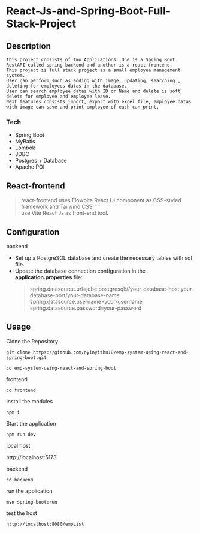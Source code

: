# React-Js-and-Spring-Boot-Full-Stack-Project

## Description

```
This project consists of two Applications: One is a Spring Boot RestAPI called spring-backend and another is a react-frontend.
This project is full stack project as a small employee management system.
User can perform such as adding with image, updating, searching , deleting for employees datas in the database.
User can search employee datas with ID or Name and delete is soft delete for employee and employee leave.
Next features consists import, export with excel file, employee datas with image can save and print employee of each can print.
```

### Tech 

  - Spring Boot
  - MyBatis
  - Lombok
  - JDBC
  - Postgres + Database
  - Apache POI

## React-frontend

  > react-frontend uses Flowbite React UI component as CSS-styled framework and Tailwind CSS.   
  > use Vite React Js  as front-end tool.

## Configuration

backend

 - Set up a PostgreSQL database and create the necessary tables with sql file.
 - Update the database connection configuration in the **application.properties** file:
    > spring.datasource.url=jdbc:postgresql://your-database-host:your-database-port/your-database-name
    > spring.datasource.username=your-username  
    > spring.datasource.password=your-password

## Usage

Clone the Repository
```
git clone https://github.com/nyinyithu18/emp-system-using-react-and-spring-boot.git
```
```
cd emp-system-using-react-and-spring-boot
```

frontend

```
cd frontend
```
Install the modules
```
npm i
```
Start the application
```
npm run dev
```
local host

http://localhost:5173

backend

```
cd backend
```
run the application
```
mvn spring-boot:run
```
test the host
```
http://localhost:8080/empList
```
